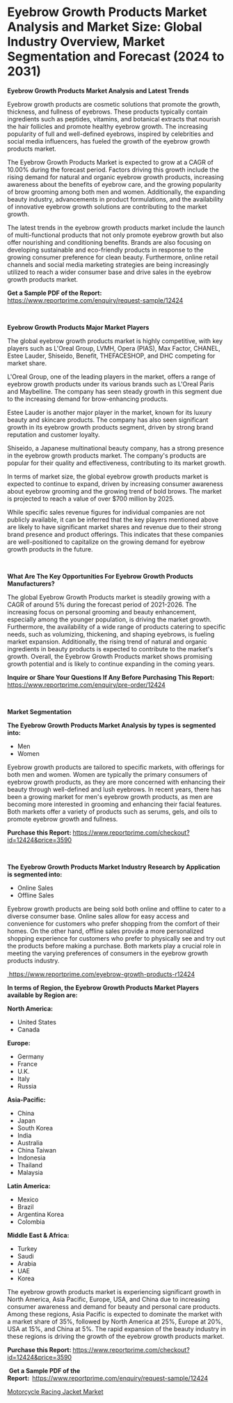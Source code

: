 <p><h1>Eyebrow Growth Products Market Analysis and Market Size: Global Industry Overview, Market Segmentation and Forecast (2024 to 2031)</h1></p><p><strong>Eyebrow Growth Products Market Analysis and Latest Trends</strong></p>
<p><p>Eyebrow growth products are cosmetic solutions that promote the growth, thickness, and fullness of eyebrows. These products typically contain ingredients such as peptides, vitamins, and botanical extracts that nourish the hair follicles and promote healthy eyebrow growth. The increasing popularity of full and well-defined eyebrows, inspired by celebrities and social media influencers, has fueled the growth of the eyebrow growth products market.</p><p>The Eyebrow Growth Products Market is expected to grow at a CAGR of 10.00% during the forecast period. Factors driving this growth include the rising demand for natural and organic eyebrow growth products, increasing awareness about the benefits of eyebrow care, and the growing popularity of brow grooming among both men and women. Additionally, the expanding beauty industry, advancements in product formulations, and the availability of innovative eyebrow growth solutions are contributing to the market growth.</p><p>The latest trends in the eyebrow growth products market include the launch of multi-functional products that not only promote eyebrow growth but also offer nourishing and conditioning benefits. Brands are also focusing on developing sustainable and eco-friendly products in response to the growing consumer preference for clean beauty. Furthermore, online retail channels and social media marketing strategies are being increasingly utilized to reach a wider consumer base and drive sales in the eyebrow growth products market.</p></p>
<p><strong>Get a Sample PDF of the Report:&nbsp;</strong> <a href="https://www.reportprime.com/enquiry/request-sample/12424">https://www.reportprime.com/enquiry/request-sample/12424</a></p>
<p>&nbsp;</p>
<p><strong>Eyebrow Growth Products Major Market Players</strong></p>
<p><p>The global eyebrow growth products market is highly competitive, with key players such as L'Oreal Group, LVMH, Opera (PIAS), Max Factor, CHANEL, Estee Lauder, Shiseido, Benefit, THEFACESHOP, and DHC competing for market share. </p><p>L'Oreal Group, one of the leading players in the market, offers a range of eyebrow growth products under its various brands such as L'Oreal Paris and Maybelline. The company has seen steady growth in this segment due to the increasing demand for brow-enhancing products.</p><p>Estee Lauder is another major player in the market, known for its luxury beauty and skincare products. The company has also seen significant growth in its eyebrow growth products segment, driven by strong brand reputation and customer loyalty.</p><p>Shiseido, a Japanese multinational beauty company, has a strong presence in the eyebrow growth products market. The company's products are popular for their quality and effectiveness, contributing to its market growth.</p><p>In terms of market size, the global eyebrow growth products market is expected to continue to expand, driven by increasing consumer awareness about eyebrow grooming and the growing trend of bold brows. The market is projected to reach a value of over $700 million by 2025.</p><p>While specific sales revenue figures for individual companies are not publicly available, it can be inferred that the key players mentioned above are likely to have significant market shares and revenue due to their strong brand presence and product offerings. This indicates that these companies are well-positioned to capitalize on the growing demand for eyebrow growth products in the future.</p></p>
<p>&nbsp;</p>
<p><strong>What Are The Key Opportunities For Eyebrow Growth Products Manufacturers?</strong></p>
<p><p>The global Eyebrow Growth Products market is steadily growing with a CAGR of around 5% during the forecast period of 2021-2026. The increasing focus on personal grooming and beauty enhancement, especially among the younger population, is driving the market growth. Furthermore, the availability of a wide range of products catering to specific needs, such as volumizing, thickening, and shaping eyebrows, is fueling market expansion. Additionally, the rising trend of natural and organic ingredients in beauty products is expected to contribute to the market's growth. Overall, the Eyebrow Growth Products market shows promising growth potential and is likely to continue expanding in the coming years.</p></p>
<p><strong>Inquire or Share Your Questions If Any Before Purchasing This Report:</strong> <a href="https://www.reportprime.com/enquiry/pre-order/12424">https://www.reportprime.com/enquiry/pre-order/12424</a></p>
<p>&nbsp;</p>
<p><strong>Market Segmentation</strong></p>
<p><strong>The Eyebrow Growth Products Market Analysis by types is segmented into:</strong></p>
<p><ul><li>Men</li><li>Women</li></ul></p>
<p><p>Eyebrow growth products are tailored to specific markets, with offerings for both men and women. Women are typically the primary consumers of eyebrow growth products, as they are more concerned with enhancing their beauty through well-defined and lush eyebrows. In recent years, there has been a growing market for men's eyebrow growth products, as men are becoming more interested in grooming and enhancing their facial features. Both markets offer a variety of products such as serums, gels, and oils to promote eyebrow growth and fullness.</p></p>
<p><strong>Purchase this Report:&nbsp;</strong><a href="https://www.reportprime.com/checkout?id=12424&price=3590">https://www.reportprime.com/checkout?id=12424&price=3590</a></p>
<p>&nbsp;</p>
<p><strong>The Eyebrow Growth Products Market Industry Research by Application is segmented into:</strong></p>
<p><ul><li>Online Sales</li><li>Offline Sales</li></ul></p>
<p><p>Eyebrow growth products are being sold both online and offline to cater to a diverse consumer base. Online sales allow for easy access and convenience for customers who prefer shopping from the comfort of their homes. On the other hand, offline sales provide a more personalized shopping experience for customers who prefer to physically see and try out the products before making a purchase. Both markets play a crucial role in meeting the varying preferences of consumers in the eyebrow growth products industry.</p></p>
<p><a href="https://www.reportprime.com/eyebrow-growth-products-r12424">&nbsp;https://www.reportprime.com/eyebrow-growth-products-r12424</a></p>
<p><strong>In terms of Region, the Eyebrow Growth Products Market Players available by Region are:</strong></p>
<p>
    <p> <strong> North America: </strong>
        <ul>
            <li>United States</li>
            <li>Canada</li>
        </ul>
        </p> 
    <p> <strong> Europe: </strong>
        <ul>
            <li>Germany</li>
            <li>France</li>
            <li>U.K.</li>
            <li>Italy</li>
            <li>Russia</li>
        </ul>
        </p> 
    <p> <strong> Asia-Pacific: </strong>
        <ul>
            <li>China</li>
            <li>Japan</li>
            <li>South Korea</li>
            <li>India</li>
            <li>Australia</li>
            <li>China Taiwan</li>
            <li>Indonesia</li>
            <li>Thailand</li>
            <li>Malaysia</li>
        </ul>
        </p> 
    <p> <strong> Latin America: </strong>
        <ul>
            <li>Mexico</li>
            <li>Brazil</li>
            <li>Argentina Korea</li>
            <li>Colombia</li>
        </ul>
        </p> 
    <p> <strong> Middle East & Africa: </strong>
        <ul>
            <li>Turkey</li>
            <li>Saudi</li>
            <li>Arabia</li>
            <li>UAE</li>
            <li>Korea</li>
        </ul>
    </p>
    </p>
<p><p>The eyebrow growth products market is experiencing significant growth in North America, Asia Pacific, Europe, USA, and China due to increasing consumer awareness and demand for beauty and personal care products. Among these regions, Asia Pacific is expected to dominate the market with a market share of 35%, followed by North America at 25%, Europe at 20%, USA at 15%, and China at 5%. The rapid expansion of the beauty industry in these regions is driving the growth of the eyebrow growth products market.</p></p>
<p><strong>Purchase this Report: </strong><a href="https://www.reportprime.com/checkout?id=12424&price=3590">https://www.reportprime.com/checkout?id=12424&price=3590</a></p>
<p>&nbsp;<strong>Get a Sample PDF of the Report:&nbsp;&nbsp;</strong><a href="https://www.reportprime.com/enquiry/request-sample/12424">https://www.reportprime.com/enquiry/request-sample/12424</a></p>
<p><strong></strong></p>
<p><p><a href="https://github.com/kimjmgeh81/Market-Research-Report-List-2/blob/main/motorcycle-racing-jacket-market.md">Motorcycle Racing Jacket Market</a></p></p>